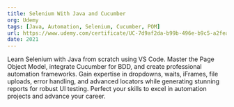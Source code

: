 ```yaml
---
title: Selenium With Java and Cucumber
org: Udemy
tags: [Java, Automation, Selenium, Cucumber, POM]
url: https://www.udemy.com/certificate/UC-7d9af2da-b99b-496e-b9c5-a2feaf21d100/
date: 2021
---
```


Learn Selenium with Java from scratch using VS Code. Master the Page Object Model, integrate Cucumber for BDD, and create professional automation frameworks. Gain expertise in dropdowns, waits, iFrames, file uploads, error handling, and advanced locators while generating stunning reports for robust UI testing. Perfect your skills to excel in automation projects and advance your career.

